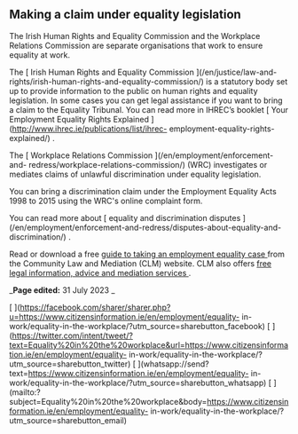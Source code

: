 ##  Making a claim under equality legislation

The Irish Human Rights and Equality Commission and the Workplace Relations
Commission are separate organisations that work to ensure equality at work.

The [ Irish Human Rights and Equality Commission ](/en/justice/law-and-
rights/irish-human-rights-and-equality-commission/) is a statutory body set up
to provide information to the public on human rights and equality legislation.
In some cases you can get legal assistance if you want to bring a claim to the
Equality Tribunal. You can read more in IHREC’s booklet [ Your Employment
Equality Rights Explained ](http://www.ihrec.ie/publications/list/ihrec-
employment-equality-rights-explained/) .

The [ Workplace Relations Commission ](/en/employment/enforcement-and-
redress/workplace-relations-commission/) (WRC) investigates or mediates claims
of unlawful discrimination under equality legislation.

You can bring a discrimination claim under the Employment Equality Acts 1998
to 2015 using the WRC's online complaint form.

You can read more about [ equality and discrimination disputes
](/en/employment/enforcement-and-redress/disputes-about-equality-and-
discrimination/) .

Read or download a free [ guide to taking an employment equality case
](https://communitylawandmediation.ie/publications/employment-equality-acts/)
from the Community Law and Mediation (CLM) website. CLM also offers [ free
legal information, advice and mediation services
](https://communitylawandmediation.ie/services/) .

_**Page edited:** 31 July 2023 _

[
](https://facebook.com/sharer/sharer.php?u=https://www.citizensinformation.ie/en/employment/equality-
in-work/equality-in-the-workplace/?utm_source=sharebutton_facebook) [
](https://twitter.com/intent/tweet/?text=Equality%20in%20the%20workplace&url=https://www.citizensinformation.ie/en/employment/equality-
in-work/equality-in-the-workplace/?utm_source=sharebutton_twitter) [
](whatsapp://send?text=https://www.citizensinformation.ie/en/employment/equality-
in-work/equality-in-the-workplace/?utm_source=sharebutton_whatsapp) [
](mailto:?subject=Equality%20in%20the%20workplace&body=https://www.citizensinformation.ie/en/employment/equality-
in-work/equality-in-the-workplace/?utm_source=sharebutton_email) [
](javascript:void\(0\))
